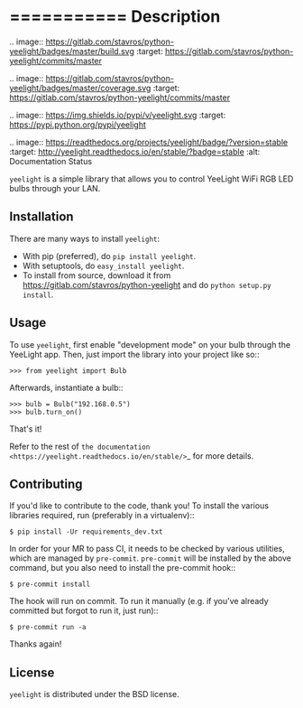 ===========
Description
===========

.. image:: https://gitlab.com/stavros/python-yeelight/badges/master/build.svg
        :target: https://gitlab.com/stavros/python-yeelight/commits/master

.. image:: https://gitlab.com/stavros/python-yeelight/badges/master/coverage.svg
        :target: https://gitlab.com/stavros/python-yeelight/commits/master

.. image:: https://img.shields.io/pypi/v/yeelight.svg
        :target: https://pypi.python.org/pypi/yeelight

.. image:: https://readthedocs.org/projects/yeelight/badge/?version=stable
         :target: http://yeelight.readthedocs.io/en/stable/?badge=stable
         :alt: Documentation Status

``yeelight`` is a simple library that allows you to control YeeLight WiFi RGB
LED bulbs through your LAN.


Installation
------------

There are many ways to install ``yeelight``:

* With pip (preferred), do ``pip install yeelight``.
* With setuptools, do ``easy_install yeelight``.
* To install from source, download it from
  https://gitlab.com/stavros/python-yeelight and do
  ``python setup.py install``.


Usage
-----

To use ``yeelight``, first enable "development mode" on your bulb through the YeeLight app.
Then, just import the library into your project like so::

    >>> from yeelight import Bulb

Afterwards, instantiate a bulb::

    >>> bulb = Bulb("192.168.0.5")
    >>> bulb.turn_on()

That's it!

Refer to the rest of `the documentation
<https://yeelight.readthedocs.io/en/stable/>`_ for more details.


Contributing
------------

If you'd like to contribute to the code, thank you! To install the various libraries
required, run (preferably in a virtualenv)::

    $ pip install -Ur requirements_dev.txt

In order for your MR to pass CI, it needs to be checked by various utilities, which are
managed by `pre-commit`. `pre-commit` will be installed by the above command, but you
also need to install the pre-commit hook::

    $ pre-commit install

The hook will run on commit. To run it manually (e.g. if you've already committed but
forgot to run it, just run)::

    $ pre-commit run -a

Thanks again!


License
-------

``yeelight`` is distributed under the BSD license.
